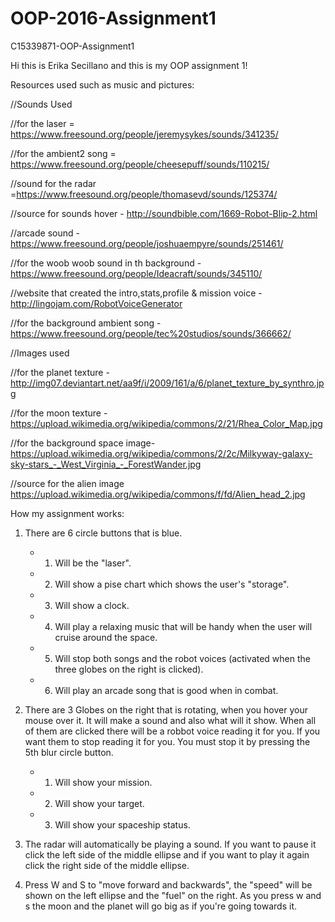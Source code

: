 # OOP-2016-Assignment1
C15339871-OOP-Assignment1

Hi this is Erika Secillano and this is my OOP assignment 1!

Resources used such as music and pictures:

//Sounds Used

//for the laser = https://www.freesound.org/people/jeremysykes/sounds/341235/

//for the ambient2 song = https://www.freesound.org/people/cheesepuff/sounds/110215/

//sound for the radar =https://www.freesound.org/people/thomasevd/sounds/125374/

//source for sounds hover - http://soundbible.com/1669-Robot-Blip-2.html

//arcade sound - https://www.freesound.org/people/joshuaempyre/sounds/251461/

//for the woob woob sound in th background - https://www.freesound.org/people/Ideacraft/sounds/345110/

//website that created the intro,stats,profile & mission voice - http://lingojam.com/RobotVoiceGenerator

//for the background ambient song - https://www.freesound.org/people/tec%20studios/sounds/366662/

//Images used

//for the planet texture - http://img07.deviantart.net/aa9f/i/2009/161/a/6/planet_texture_by_synthro.jpg

//for the moon texture - https://upload.wikimedia.org/wikipedia/commons/2/21/Rhea_Color_Map.jpg

//for the background space image- https://upload.wikimedia.org/wikipedia/commons/2/2c/Milkyway-galaxy-sky-stars_-_West_Virginia_-_ForestWander.jpg

//source for the alien image https://upload.wikimedia.org/wikipedia/commons/f/fd/Alien_head_2.jpg

How my assignment works:

1. There are 6 circle buttons that is blue. 
    - 1. Will be the "laser".
    - 2. Will show a pise chart which shows the user's "storage".
    - 3. Will show a clock.
    - 4. Will play a relaxing music that will be handy when the user will cruise around the space.
    - 5. Will stop both songs and the robot voices (activated when the three globes on the right is clicked).
    - 6. Will play an arcade song that is good when in combat.
    
2. There are 3 Globes on the right that is rotating, when you hover your mouse over it. It will make a sound and also what will it show. When all of them are clicked there will be a robbot voice reading it for you. If you want them to stop reading it for you. You must stop it by pressing the 5th blur circle button.
    - 1. Will show your mission.
    - 2. Will show your target.
    - 3. Will show your spaceship status.
    
3. The radar will automatically be playing a sound. If you want to pause it click the left side of the middle ellipse and if you want to play it again click the right side of the middle ellipse.

4. Press W and S to "move forward and backwards", the "speed" will be shown on the left ellipse and the "fuel" on the right. As you press w and s the moon and the planet will go big as if you're going towards it.
